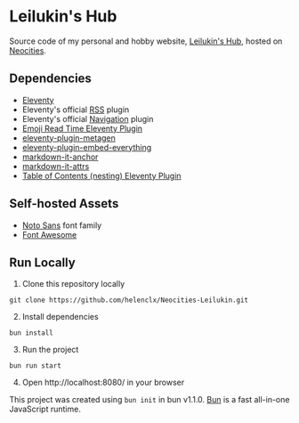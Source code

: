 # Leilukin's Hub

Source code of my personal and hobby website, [Leilukin's Hub](https://leilukin.neocities.org/), hosted on [Neocities](https://neocities.org/).

## Dependencies
- [Eleventy](https://www.11ty.dev/)
- Eleventy's official [RSS](https://www.11ty.dev/docs/plugins/rss/) plugin
- Eleventy's official [Navigation](https://www.11ty.dev/docs/plugins/navigation/) plugin
- [Emoji Read Time Eleventy Plugin](https://11ty.rocks/#plugin-emoji-read-time)
- [eleventy-plugin-metagen](https://www.npmjs.com/package/eleventy-plugin-metagen)
- [eleventy-plugin-embed-everything](https://www.npmjs.com/package/eleventy-plugin-embed-everything)
- [markdown-it-anchor](https://www.npmjs.com/package/markdown-it-anchor)
- [markdown-it-attrs](https://github.com/arve0/markdown-it-attrs)
- [Table of Contents (nesting) Eleventy Plugin](https://www.npmjs.com/package/eleventy-plugin-nesting-toc)

## Self-hosted Assets
- [Noto Sans](https://fonts.google.com/noto/specimen/Noto%20Sans) font family
- [Font Awesome](https://fontawesome.com/)

## Run Locally
1. Clone this repository locally
```
git clone https://github.com/helenclx/Neocities-Leilukin.git
```
2. Install dependencies
```
bun install
```
3. Run the project
```
bun run start
```
4. Open http://localhost:8080/ in your browser

This project was created using `bun init` in bun v1.1.0. [Bun](https://bun.sh) is a fast all-in-one JavaScript runtime.
